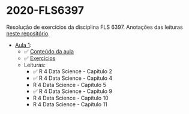 # 2020-FLS6397
Resolução de exercícios da disciplina FLS 6397. Anotações das leituras [neste repositório](https://github.com/beatrizmilz/studying_R4DS).

- [Aula 1](https://jonnyphillips.github.io/Ciencia_de_Dados/introducao.html):
  - :white_check_mark: [Conteúdo da aula](https://beatrizmilz.github.io/2020-FLS6397/aula_1/1_introducao.html)
  - :white_check_mark: [Exercícios](https://beatrizmilz.github.io/2020-FLS6397/aula_1/1_introducao_exercicios.html)
  - Leituras:
    - :white_check_mark: R 4 Data Science - Capítulo 2
    - :white_check_mark: R 4 Data Science - Capítulo 4
    - R 4 Data Science - Capítulo 5
    - :white_check_mark: R 4 Data Science - Capítulo 9
    - R 4 Data Science - Capítulo 10 
    - R 4 Data Science - Capítulo 11
